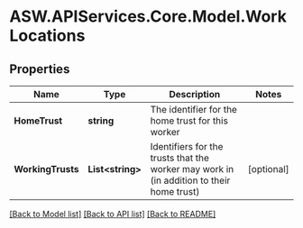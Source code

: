 
# ASW.APIServices.Core.Model.WorkLocations

## Properties

Name | Type | Description | Notes
------------ | ------------- | ------------- | -------------
**HomeTrust** | **string** | The identifier for the home trust for this worker | 
**WorkingTrusts** | **List&lt;string&gt;** | Identifiers for the trusts that the worker may work in (in addition to their home trust) | [optional] 

[[Back to Model list]](../README.md#documentation-for-models)
[[Back to API list]](../README.md#documentation-for-api-endpoints)
[[Back to README]](../README.md)

